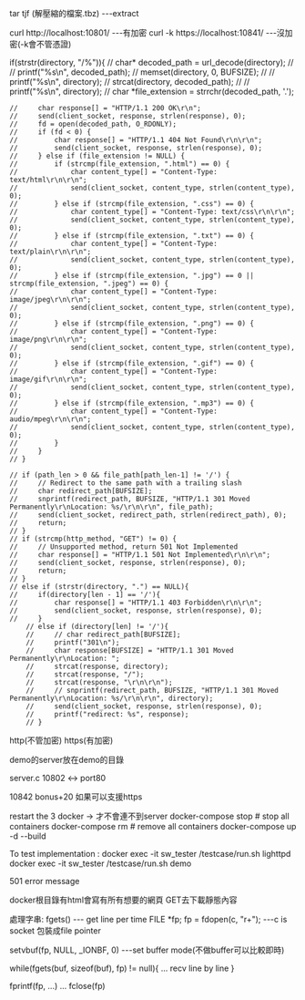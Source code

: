 tar tjf (解壓縮的檔案.tbz) ---extract

curl http://localhost:10801/        ---有加密
curl -k https://localhost:10841/    ---沒加密(-k會不管憑證)

 if(strstr(directory, "/%")){
    //     char* decoded_path = url_decode(directory);
    //     // printf("%s\n", decoded_path);
    //     memset(directory, 0, BUFSIZE);
    //     // printf("%s\n", directory);
    //     strcat(directory, decoded_path);
    //     // printf("%s\n", directory);
    //     char *file_extension = strrchr(decoded_path, '.');
      
    //     char response[] = "HTTP/1.1 200 OK\r\n";
    //     send(client_socket, response, strlen(response), 0);
    //     fd = open(decoded_path, O_RDONLY);
    //     if (fd < 0) {
    //         char response[] = "HTTP/1.1 404 Not Found\r\n\r\n";
    //         send(client_socket, response, strlen(response), 0);
    //     } else if (file_extension != NULL) {
    //         if (strcmp(file_extension, ".html") == 0) {
    //             char content_type[] = "Content-Type: text/html\r\n\r\n";
    //             send(client_socket, content_type, strlen(content_type), 0);
    //         } else if (strcmp(file_extension, ".css") == 0) {
    //             char content_type[] = "Content-Type: text/css\r\n\r\n";
    //             send(client_socket, content_type, strlen(content_type), 0);
    //         } else if (strcmp(file_extension, ".txt") == 0) {
    //             char content_type[] = "Content-Type: text/plain\r\n\r\n";
    //             send(client_socket, content_type, strlen(content_type), 0);
    //         } else if (strcmp(file_extension, ".jpg") == 0 || strcmp(file_extension, ".jpeg") == 0) {
    //             char content_type[] = "Content-Type: image/jpeg\r\n\r\n";
    //             send(client_socket, content_type, strlen(content_type), 0);
    //         } else if (strcmp(file_extension, ".png") == 0) {
    //             char content_type[] = "Content-Type: image/png\r\n\r\n";
    //             send(client_socket, content_type, strlen(content_type), 0);
    //         } else if (strcmp(file_extension, ".gif") == 0) {
    //             char content_type[] = "Content-Type: image/gif\r\n\r\n";
    //             send(client_socket, content_type, strlen(content_type), 0);
    //         } else if (strcmp(file_extension, ".mp3") == 0) {
    //             char content_type[] = "Content-Type: audio/mpeg\r\n\r\n";
    //             send(client_socket, content_type, strlen(content_type), 0);
    //         }
    //     }
    // }
    
    // if (path_len > 0 && file_path[path_len-1] != '/') {
    //     // Redirect to the same path with a trailing slash
    //     char redirect_path[BUFSIZE];
    //     snprintf(redirect_path, BUFSIZE, "HTTP/1.1 301 Moved Permanently\r\nLocation: %s/\r\n\r\n", file_path);
    //     send(client_socket, redirect_path, strlen(redirect_path), 0);
    //     return;
    // }
    // if (strcmp(http_method, "GET") != 0) {
    //     // Unsupported method, return 501 Not Implemented
    //     char response[] = "HTTP/1.1 501 Not Implemented\r\n\r\n";
    //     send(client_socket, response, strlen(response), 0);
    //     return;
    // }
    // else if (strstr(directory, ".") == NULL){
    //     if(directory[len - 1] == '/'){
    //         char response[] = "HTTP/1.1 403 Forbidden\r\n\r\n";
    //         send(client_socket, response, strlen(response), 0);
    //     } 
        // else if (directory[len] != '/'){
        //     // char redirect_path[BUFSIZE];
        //     printf("301\n");
        //     char response[BUFSIZE] = "HTTP/1.1 301 Moved Permanently\r\nLocation: ";
        //     strcat(response, directory);
        //     strcat(response, "/");
        //     strcat(response, "\r\n\r\n");
        //     // snprintf(redirect_path, BUFSIZE, "HTTP/1.1 301 Moved Permanently\r\nLocation: %s/\r\n\r\n", directory);
        //     send(client_socket, response, strlen(response), 0);
        //     printf("redirect: %s", response);
        // }

http(不管加密)
https(有加密)

demo的server放在demo的目錄

server.c 10802 <-> port80

10842 bonus+20 如果可以支援https

restart the 3 docker -> 才不會連不到server
docker-compose stop     # stop all containers
docker-compose rm       # remove all containers
docker-compose up -d --build

To test implementation :
    docker exec -it sw_tester /testcase/run.sh lighttpd
    docker exec -it sw_tester /testcase/run.sh demo 

501 error message

docker根目錄有html會寫有所有想要的網頁
GET去下載靜態內容

處理字串: fgets()   --- get line per time
FILE *fp;
fp = fdopen(c, "r+"); ---c is socket 包裝成file pointer

setvbuf(fp, NULL, _IONBF, 0)  ---set buffer mode(不做buffer可以比較即時)

while(fgets(buf, sizeof(buf), fp) != null){
    ...
    recv line by line
}

fprintf(fp, ...)
...
fclose(fp)